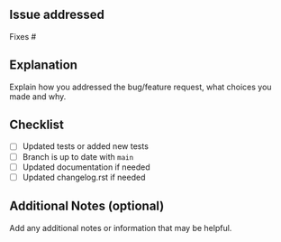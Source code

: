 ## Issue addressed
Fixes #<issue number>

## Explanation
Explain how you addressed the bug/feature request, what choices you made and why.

## Checklist
- [ ] Updated tests or added new tests
- [ ] Branch is up to date with `main`
- [ ] Updated documentation if needed
- [ ] Updated changelog.rst if needed

## Additional Notes (optional)
Add any additional notes or information that may be helpful.
